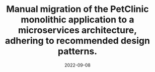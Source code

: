 ---
title: "Manual migration of the PetClinic monolithic application to a microservices architecture, adhering to recommended design patterns."
many: false
date: 2022-09-08
dateend: 2023-04-08
students: "Ilan Piperno"
---